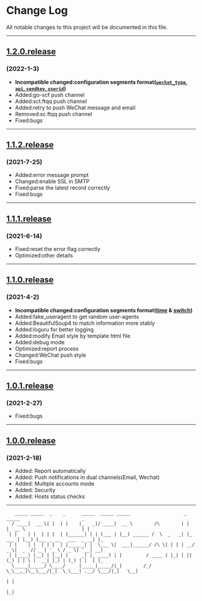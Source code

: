 # Change Log

All notable changes to this project will be documented in this file.

---

## [1.2.0.release](https://github.com/BenjiaH/CDU-ISP-AutoReport/releases/tag/1.1.3.release)

### (2022-1-3)

- **Incompatible changed:configuration segments format([`wechat_type`, `api`, `sendkey`, `userid`](../../commit/bcd6e8304fef833eef22d4940259baa1acec61c9#diff-00064dc5d2c5e2552c4d60b93722af776e9efca92fda5d9c9c06f33ce355f58b))**
- Added:go-scf push channel
- Added:sct.ftqq push channel
- Added:retry to push WeChat message and email
- Removed:sc.ftqq push channel
- Fixed:bugs

---

## [1.1.2.release](https://github.com/BenjiaH/CDU-ISP-AutoReport/releases/tag/1.1.2.release)

### (2021-7-25)

- Added:error message prompt
- Changed:enable SSL in SMTP
- Fixed:parse the latest record correctly
- Fixed:bugs

---

## [1.1.1.release](https://github.com/BenjiaH/CDU-ISP-AutoReport/releases/tag/1.1.1.release)

### (2021-6-14)

- Fixed:reset the error flag correctly
- Optimized:other details

---

## [1.1.0.release](https://github.com/BenjiaH/CDU-ISP-AutoReport/releases/tag/1.1.0.release)

### (2021-4-2)

- **Incompatible changed:configuration segments format([time](../../commit/8f859965bbb635a19ef750daa857c8c7e081dd3e) & [switch](../../commit/1a9f69d8efd757b897bfcacc1249e809bc9b9219))**
- Added:fake_useragent to get random user-agents
- Added:BeautifulSoup4 to match information more stably
- Added:loguru for better logging
- Added:modify Email style by template html file
- Added:debug mode
- Optimized:report process
- Changed:WeChat push style
- Fixed:bugs

---

## [1.0.1.release](https://github.com/BenjiaH/CDU-ISP-AutoReport/releases/tag/1.0.1.release)

### (2021-2-27)

- Fixed:bugs

---

## [1.0.0.release](https://github.com/BenjiaH/CDU-ISP-AutoReport/releases/tag/1.0.0.release)

### (2021-2-18)

- Added: Report automatically
- Added: Push notifications in dual channels(Email, Wechat)
- Added: Multiple accounts mode
- Added: Security
- Added: Hosts status checks

---

```N/A
   _____ _____  _    _      _____  _____ _____                    _        _____                       _   
  / ____|  __ \| |  | |    |_   _|/ ____|  __ \        /\        | |      |  __ \                     | |  
 | |    | |  | | |  | |______| | | (___ | |__) ______ /  \  _   _| |_ ___ | |__) |___ _ __   ___  _ __| |_ 
 | |    | |  | | |  | |______| |  \___ \|  ___|______/ /\ \| | | | __/ _ \|  _  // _ | '_ \ / _ \| '__| __|
 | |____| |__| | |__| |     _| |_ ____) | |         / ____ | |_| | || (_) | | \ |  __| |_) | (_) | |  | |_ 
  \_____|_____/ \____/     |_____|_____/|_|        /_/    \_\__,_|\__\___/|_|  \_\___| .__/ \___/|_|   \__|
                                                                                     | |                   
                                                                                     |_|                   
```